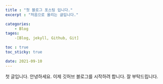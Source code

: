 ```yaml
---
title : "첫 블로그 포스팅 입니다."
excerpt : "처음으로 올리는 글입니다."

categories:
    - Blog
tages:
    -[Blog, jekyll, Github, Git]

toc : true
toc_sticky: true

date: 2021-09-10
---
```

첫 글입니다. 안녕하세요. 이제 깃허브 블로그를 시작하려 합니다. 잘 부탁드립니다.